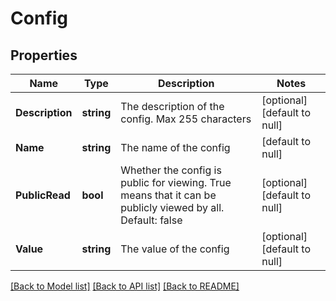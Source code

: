 # Config

## Properties
Name | Type | Description | Notes
------------ | ------------- | ------------- | -------------
**Description** | **string** | The description of the config.  Max 255 characters | [optional] [default to null]
**Name** | **string** | The name of the config | [default to null]
**PublicRead** | **bool** | Whether the config is public for viewing. True means that it can be publicly viewed by all. Default: false | [optional] [default to null]
**Value** | **string** | The value of the config | [optional] [default to null]

[[Back to Model list]](../README.md#documentation-for-models) [[Back to API list]](../README.md#documentation-for-api-endpoints) [[Back to README]](../README.md)


